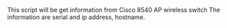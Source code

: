 This script will be get information from Cisco 8540 AP wireless switch
The information are serial and ip address, hostname.
